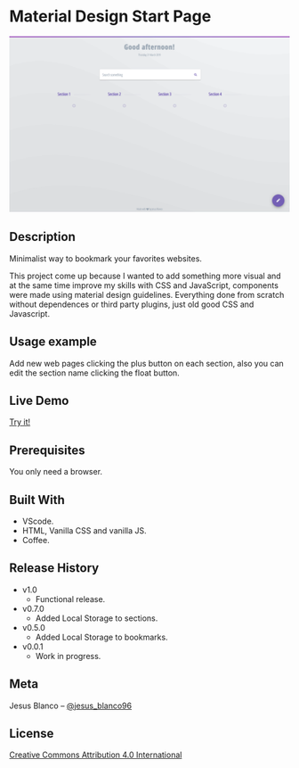 # Material Design Start Page


![](Product_show.png)

## Description 
Minimalist way to bookmark your favorites websites.

This project come up because I wanted to add something more visual and at the same time improve my skills with CSS and JavaScript, components were made using material design guidelines. Everything done from scratch without dependences or third party plugins, just old good CSS and Javascript.

## Usage example

Add new web pages clicking the plus button on each section, also you can edit the section name clicking the float button.

## Live Demo

[Try it!](https://material-startpage.herokuapp.com/)

## Prerequisites
You only need a browser.

## Built With

* VScode.
* HTML, Vanilla CSS and vanilla JS.
* Coffee.

## Release History

* v1.0
    * Functional release.
* v0.7.0
    * Added Local Storage to sections.
* v0.5.0
    * Added Local Storage to bookmarks.
* v0.0.1
    * Work in progress.

## Meta

Jesus Blanco – [@jesus_blanco96](https://twitter.com/jesus_blanco96)

## License

[Creative Commons Attribution 4.0 International](https://creativecommons.org/licenses/by/4.0/)

